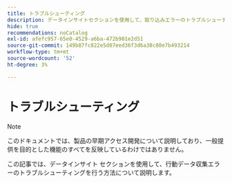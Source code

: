 ```yaml
---
title: トラブルシューティング
description: データインサイトセクションを使用して、取り込みエラーのトラブルシューティングを行う方法を説明します。
hide: true
recommendations: noCatalog
exl-id: afefc957-65e0-4529-a6ba-472b901e2d51
source-git-commit: 149b87fc822e5d07eed36f3d6a38c80e7b493214
workflow-type: tm+mt
source-wordcount: '52'
ht-degree: 3%

---
```


# トラブルシューティング

>[!NOTE]
>
>このドキュメントでは、製品の早期アクセス開発について説明しており、一般提供を目的とした機能のすべてを反映しているわけではありません。

この記事では、データインサイト セクションを使用して、行動データ収集エラーのトラブルシューティングを行う方法について説明します。

